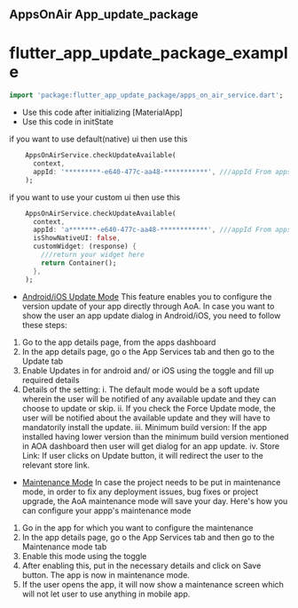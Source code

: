 ## AppsOnAir App_update_package

# flutter_app_update_package_example

```dart
import 'package:flutter_app_update_package/apps_on_air_service.dart';
```

 - Use this code after initializing [MaterialApp]
 - Use this code in initState  

if you want to use default(native) ui then use this

```dart
    AppsOnAirService.checkUpdateAvailable(
      context,
      appId: '*********-e640-477c-aa48-***********', ///appId From appsOnAir Domain
    );
```

if you want to use your custom ui then use this
```dart
    AppsOnAirService.checkUpdateAvailable(
      context,
      appId: 'a*******-e640-477c-aa48-************', ///appId From appsOnAir Domain
      isShowNativeUI: false,
      customWidget: (response) {
        ///return your widget here
        return Container();
      },
    );
```



- [Android/iOS Update Mode](https://doc.dev.appsonair.com/#androidios-update-mode)
This feature enables you to configure the version update of your app directly through AoA. 
In case you want to show the user an app update dialog in Android/iOS, you need to follow these steps:
1. Go to the app details page, from the apps dashboard
2. In the app details page, go o the App Services tab and then go to the Update tab
3.  Enable Updates in for android and/ or iOS using the toggle and fill up required details
4. Details of the setting:
       i. The default mode would be a soft update wherein the user will be notified of any available update and they can choose to update or skip. 
     ii. If you check the Force Update mode, the user will be notified about the available update and they will have to mandatorily install the update.
    iii. Minimum build version: If the app installed having lower version than the minimum build version mentioned in AOA dashboard then user will get dialog for an app update.
     iv. Store Link: If user clicks on Update button, it will redirect the user to the relevant store link.



- [Maintenance Mode​](https://doc.dev.appsonair.com/#maintenance-mode)
In case the project needs to be put in maintenance mode, in order to fix any deployment issues, bug fixes or project upgrade, the AoA maintenance mode will save your day. Here's how you can configure your appp's maintenance mode
1. Go in the app for which you want to configure the maintenance
2. In the app details page, go o the App Services tab and then go to the Maintenance mode tab
3. Enable this mode using the toggle
4. After enabling this, put in the necessary details and click on Save button. The app is now in maintenance mode. 
5. If the user opens the app, it will now show a maintenance screen which will not let user to use anything in mobile app.
